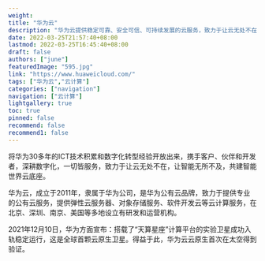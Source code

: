 ```yaml
---
weight: 
title: "华为云"
description: "华为云提供稳定可靠、安全可信、可持续发展的云服务，致力于让云无处不在，让智能无所不及，共建智能世界云底座。"
date: 2022-03-25T21:57:40+08:00
lastmod: 2022-03-25T16:45:40+08:00
draft: false
authors: ["june"]
featuredImage: "595.jpg"
link: "https://www.huaweicloud.com/"
tags: ["华为云","云计算"]
categories: ["navigation"]
navigation: ["云计算"]
lightgallery: true
toc: true
pinned: false
recommend: false
recommend1: false
---
```


将华为30多年的ICT技术积累和数字化转型经验开放出来，携手客户、伙伴和开发者，深耕数字化，一切皆服务，致力于让云无处不在，让智能无所不及，共建智能世界云底座。

华为云，成立于2011年，隶属于华为公司，是华为公有云品牌，致力于提供专业的公有云服务，提供弹性云服务器、对象存储服务、软件开发云等云计算服务，在北京、深圳、南京、美国等多地设立有研发和运营机构。

2021年12月10日，华为方面宣布：搭载了“天算星座”计算平台的实验卫星成功入轨稳定运行，这是全球首颗云原生卫星。得益于此，华为云云原生首次在太空得到验证。